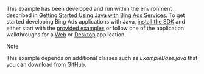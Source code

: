 This example has been developed and run within the environment described in [Getting Started Using Java with Bing Ads Services](../../docset-overview/getting-started-using-java-with-bing-ads-services.md). To get started developing Bing Ads applications with Java, [install the SDK](../../docset-overview/getting-started-using-java-with-bing-ads-services.md#installation) and either start with the [provided examples](http://go.microsoft.com/fwlink/?LinkId=525443) or follow one of the application walkthroughs for a [Web](../../docset-overview/walkthrough--bing-ads-web-application-in-java.md) or [Desktop](../../docset-overview/walkthrough--bing-ads-desktop-application-in-java.md) application.

> [!NOTE]
> This example depends on additional classes such as *ExampleBase.java* that you can download from [GitHub](http://go.microsoft.com/fwlink/?LinkId=525443).